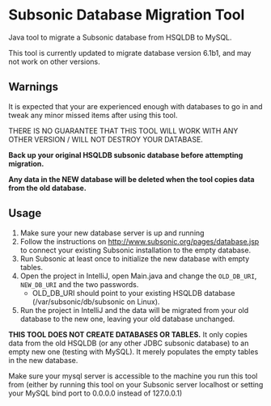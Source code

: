 Subsonic Database Migration Tool
=================================

Java tool to migrate a Subsonic database from HSQLDB to MySQL.

This tool is currently updated to migrate database version 6.1b1, and may not work on other versions.

Warnings
--------

It is expected that your are experienced enough with databases to go in
and tweak any minor missed items after using this tool.

THERE IS NO GUARANTEE THAT THIS TOOL WILL WORK WITH ANY OTHER VERSION / WILL NOT DESTROY YOUR DATABASE.

**Back up your original HSQLDB subsonic database before attempting migration.**

**Any data in the NEW database will be deleted when the tool copies data from the old database.**

Usage
-----

1. Make sure your new database server is up and running
2. Follow the instructions on http://www.subsonic.org/pages/database.jsp to connect your existing 
Subsonic installation to the empty database. 
3. Run Subsonic at least once to initialize the new database with empty tables.
4. Open the project in IntelliJ, open Main.java and change the `OLD_DB_URI`, `NEW_DB_URI`
   and the two passwords.
   * OLD_DB_URI should point to your existing HSQLDB database (/var/subsonic/db/subsonic on Linux).
5. Run the project in IntelliJ and the data will be migrated from your old database to the new one,
leaving your old database unchanged.

**THIS TOOL DOES NOT CREATE DATABASES OR TABLES.** It only copies data from the old HSQLDB (or any other JDBC subsonic database) 
to an empty new one (testing with MySQL). It merely populates the empty tables in the new database.

Make sure your mysql server is accessible to the machine you run this tool from
(either by running this tool on your Subsonic server localhost or setting your MySQL bind port to 0.0.0.0 instead of 127.0.0.1)

